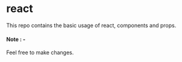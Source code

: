 # react
This repo contains the basic usage of react, components and props. 

#### Note : -
Feel free to make changes. 
